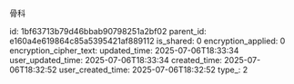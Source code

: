 骨科



id: 1bf63713b79d46bbab90798251a2bf02
parent_id: e160a4e619864c85a5395421af889112
is_shared: 0
encryption_applied: 0
encryption_cipher_text: 
updated_time: 2025-07-06T18:33:34
user_updated_time: 2025-07-06T18:33:34
created_time: 2025-07-06T18:32:52
user_created_time: 2025-07-06T18:32:52
type_: 2